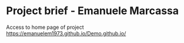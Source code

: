 # Project brief - Emanuele Marcassa 
Access to home page of project
https://emanuelem1973.github.io/Demo.github.io/
